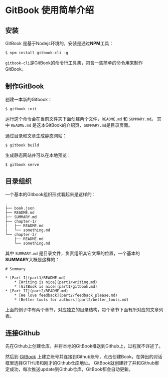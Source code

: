 # GitBook 使用简单介绍

## 安装

GitBook 是基于Nodejs环境的，安装是通过**NPM**工具：

```
$ npm install gitbook-cli -g
```

`gitbook-cli`是GitBook的命令行工具集，包含一些简单的命令用来制作GitBook。

## 制作GitBook

创建一本新的Gitbook：

```
$ gitbook init
```

运行这个命令会在当前文件夹下面创建两个文件，`README.md` 和 `SUMMARY.md`。
其中 `README.md` 是这本GitBook的介绍页，`SUMMARY.md`是目录页面。

通过目录和文章生成静态网站：

```
$ gitbook build
```

生成静态网站并可以在本地预览：

```
$ gitbook serve
```

## 目录组织

一个基本的Gitbook组织形式看起来是这样的：

```
.
├── book.json
├── README.md
├── SUMMARY.md
├── chapter-1/
|   ├── README.md
|   └── something.md
└── chapter-2/
    ├── README.md
    └── something.md
```

其中 `SUMMARY.md` 是目录文件，负责组织其它文章的位置，一个基本的**SUMMARY**大概是这样的：

```
# Summary

* [Part I](part1/README.md)
    * [Writing is nice](part1/writing.md)
    * [GitBook is nice](part1/gitbook.md)
* [Part II](part2/README.md)
    * [We love feedback](part2/feedback_please.md)
    * [Better tools for authors](part2/better_tools.md)
```

上面的例子中有两个章节，对应独立的目录结构，每个章节下面有所对应的文章列表。

## 连接Github

先在Github上创建仓库，并将本地的GitBook推送到Github上，过程就不详述了。

然后到 [GitBook] 上建立账号并连接到Github账号，点击创建Book，在弹出的对话框里选择GITHUB和刚才的Github仓库地址。
GitBook就创建好了并和Github绑定成功，每次推送update到Github仓库，GitBook都会自动更新。

[GitBook]: https://www.gitbook.com
